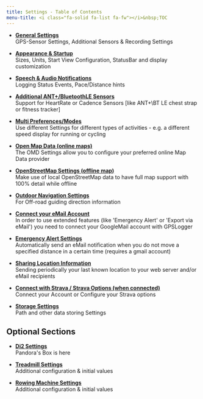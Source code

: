 ```yaml
---
title: Settings - Table of Contents
menu-title: <i class="fa-solid fa-list fa-fw"></i>&nbsp;TOC
---
```

- [**General Settings**](./8010-general.html)<br/>
  GPS-Sensor Settings, Additional Sensors & Recording Settings

- [**Appearance & Startup**](./8020-apperance.html)<br/>
  Sizes, Units, Start View Configuration, StatusBar and display customization

- [**Speech & Audio Notifications**](./8030-notifications.html)<br/>
  Logging Status Events, Pace/Distance hints

- [**Additional ANT+/BluetoothLE Sensors**](./8040-sensors.html)<br/>
  Support for HeartRate or Cadence Sensors \[like ANT+\BT LE chest strap or fitness tracker\]

- [**Multi Preferences/Modes**](./8100-multipref.html)<br/>
  Use different Settings for different types of activities - e.g. a different speed display for running or cycling

- [**Open Map Data (online maps)**](./8110-openmapdata.html)<br/>
  The OMD Settings allow you to configure your preferred online Map Data provider

- [**OpenStreetMap Settings (offline map)**](./8120-openstreetmap.html)<br/>
  Make use of local OpenStreetMap data to have full map support with 100% detail while offline

- [**Outdoor Navigation Settings**](./8130-outdoornav.html)<br/>
  For Off-road guiding direction information

- [**Connect your eMail Account**](./8140-email.html)<br/>
  In order to use extended features (like 'Emergency Alert' or 'Export via eMail') you need to connect your GoogleMail account with GPSLogger

- [**Emergency Alert Settings**](./8150-emergency.html)<br/>
  Automatically send an eMail notification when you do not move a specified distance in a certain time (requires a gmail account)

- [**Sharing Location Information**](./8160-sharing.html)<br/>
  Sending periodically your last known location to your web server and/or eMail recipients

- [**Connect with Strava / Strava Options (when connected)**](./8170-strava.html)<br/>
  Connect your Account or Configure your Strava options

- [**Storage Settings**](./8180-storage.html)<br/>
  Path and other data storing Settings

## Optional Sections
- [**Di2 Settings**](./8510-di2settings.html)<br/>
  Pandora's Box is here

- [**Treadmill Settings**](./.html)<br/>
  Additional configuration & initial values

- [**Rowing Machine Settings**](./.html)<br/>
  Additional configuration & initial values
